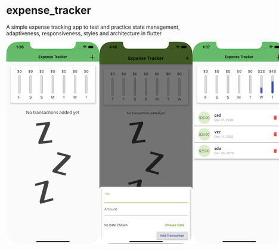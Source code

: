 # expense_tracker

A simple expense tracking app to test and practice state management, adaptiveness, responsiveness, styles and architecture in flutter

<div style="display:flex">
    <img src="/Screenshots/1.png" alt="Screenshot" width="250">
    <img src="/Screenshots/3.png" alt="Screenshot" width="250">
    <img src="/Screenshots/6.png" alt="Screenshot" width="250">
    <img src="/Screenshots/7.png" alt="Screenshot" width="250">
    <img src="/Screenshots/8.png" alt="Screenshot" width="250">
    <img src="/Screenshots/9.png" alt="Screenshot" width="250">
    <img src="/Screenshots/10.png" alt="Screenshot" width="250">
    <img src="/Screenshots/11.png" alt="Screenshot" width="250">
    <img src="/Screenshots/12.png" alt="Screenshot" width="250">
    <img src="/Screenshots/4.png" alt="Screenshot" width="400">
    <img src="/Screenshots/5.png" alt="Screenshot" width="400">
</div>